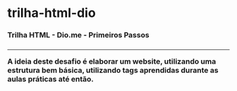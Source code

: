 # trilha-html-dio

<h3>Trilha HTML - Dio.me - Primeiros Passos<h3>
<hr>

A ideia deste desafio é elaborar um website, utilizando uma estrutura bem básica, utilizando tags aprendidas durante as aulas práticas até então.

